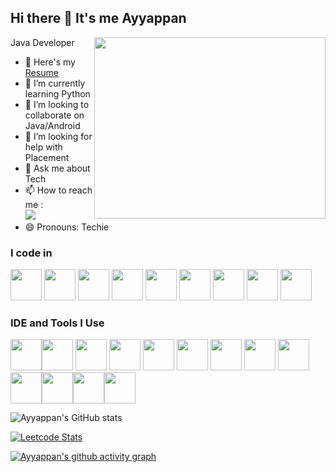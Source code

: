 ## Hi there 👋 It's me Ayyappan

Java Developer
<img align="right" width="370" height="290" src="https://i.pinimg.com/originals/47/f0/34/47f0342cec72b800463bf003eac1257e.gif">
- 🔭 Here's my [Resume](https://github.com/Ayyappan-E/my_Resume/blob/9792555db8291354a2e8a39c17df73a736234f5a/Ayyappan%20Resume%202024.pdf)                                          
- 🌱 I’m currently learning Python
- 👯 I’m looking to collaborate on Java/Android
- 🤔 I’m looking for help with Placement
- 💬 Ask me about Tech
- 📫 How to reach me :
<br /> [<img src="https://img.shields.io/badge/LinkedIn-0077B5?style=for-the-badge&logo=linkedin&logoColor=white" />](https://www.linkedin.com/in/ayyappan-e-3ba89a104/)
- 😄 Pronouns: Techie

### I code in
 <img height="50" width="50" src="https://img.icons8.com/?size=100&id=13679&format=png&color=000000" /> <img height="50" width="50" src="https://img.icons8.com/color/48/000000/html-5.png" />  <img height="50" width="50" src="https://img.icons8.com/color/48/000000/css3.png" />  <img height="50" width="50" src="https://img.icons8.com/color/48/000000/javascript.png"/> <img height="50" width="50" src="https://img.icons8.com/color/48/000000/react-native.png"/>  <img height="50" width="50" src="https://img.icons8.com/?size=100&id=38561&format=png&color=000000" />  <img height="50" width="50" src="https://img.icons8.com/?size=100&id=33039&format=png&color=000000"/> <img height="50" width="50" src="https://img.icons8.com/?size=100&id=13664&format=png&color=000000"/>  <img height="50" width="50" src="https://img.icons8.com/?size=100&id=17842&format=png&color=000000"/> 

### IDE and Tools I Use
<img height="50" src="https://img.icons8.com/officel/480/null/java-eclipse.png"/><img height="50" width="50" src="https://img.icons8.com/color/48/000000/visual-studio-code-2019.png"/> <img height="50" width="50" src="https://img.icons8.com/?size=100&id=106567&format=png&color=000000"/> <img height="50" width="50" src="https://img.icons8.com/color/50/000000/git.png"/> <img height="50" width="50" src="https://img.icons8.com/?size=100&id=34886&format=png&color=000000"/>  <img height="50" src="https://img.icons8.com/?size=100&id=1LAX3PYMg2iA&format=png&color=000000" /> <img height="50" width="50" src="https://img.icons8.com/?size=100&id=b4Y5rs3iBGqE&format=png&color=000000"/> <img height="50" width="50" src="https://img.icons8.com/?size=100&id=O4SEeX66BY8o&format=png&color=000000"/> <img height="50" src="https://img.icons8.com/?size=100&id=9L16NypUzu38&format=png&color=000000"/> <img height="50" src="https://img.icons8.com/?size=100&id=22813&format=png&color=000000"/><img height="50" src="https://img.icons8.com/?size=100&id=38553&format=png&color=000000"/><img height="50" src="https://img.icons8.com/?size=100&id=QEQQKirln6Tf&format=png&color=000000"/><img height="50" src="https://img.icons8.com/?size=100&id=13396&format=png&color=000000"/>

![Ayyappan's GitHub stats](https://github-readme-stats.vercel.app/api?username=Ayyappan-E&theme=dark&show_icons=true&&hide=issues,contribs)

[![Leetcode Stats](https://leetcard.jacoblin.cool/Ayyappan-E?theme=unicorn&font=Cherry%20Swash)](https://leetcode.com/Ayyappan-E)

[![Ayyappan's github activity graph](https://github-readme-activity-graph.vercel.app/graph?username=Ayyappan-E&bg_color=000000&color=ffffff&line=51f565&point=ffffff&area=true&hide_border=true)](https://github.com/ashutosh00710/github-readme-activity-graph)
